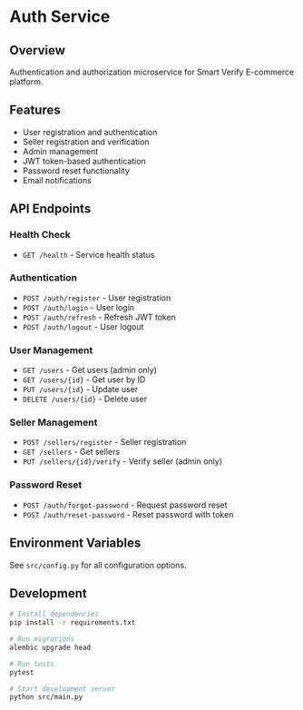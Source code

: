 # Auth Service

## Overview
Authentication and authorization microservice for Smart Verify E-commerce platform.

## Features
- User registration and authentication
- Seller registration and verification
- Admin management
- JWT token-based authentication
- Password reset functionality
- Email notifications

## API Endpoints

### Health Check
- `GET /health` - Service health status

### Authentication
- `POST /auth/register` - User registration
- `POST /auth/login` - User login
- `POST /auth/refresh` - Refresh JWT token
- `POST /auth/logout` - User logout

### User Management
- `GET /users` - Get users (admin only)
- `GET /users/{id}` - Get user by ID
- `PUT /users/{id}` - Update user
- `DELETE /users/{id}` - Delete user

### Seller Management
- `POST /sellers/register` - Seller registration
- `GET /sellers` - Get sellers
- `PUT /sellers/{id}/verify` - Verify seller (admin only)

### Password Reset
- `POST /auth/forgot-password` - Request password reset
- `POST /auth/reset-password` - Reset password with token

## Environment Variables
See `src/config.py` for all configuration options.

## Development
```bash
# Install dependencies
pip install -r requirements.txt

# Run migrations
alembic upgrade head

# Run tests
pytest

# Start development server
python src/main.py
```
